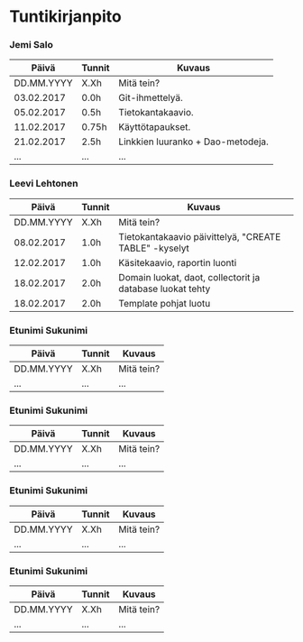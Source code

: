 # Tuntikirjanpito

### Jemi Salo
Päivä | Tunnit | Kuvaus
--------------- | ----- | ------
DD.MM.YYYY | X.Xh | Mitä tein?
03.02.2017 | 0.0h | Git-ihmettelyä.
05.02.2017 | 0.5h | Tietokantakaavio.
11.02.2017 | 0.75h | Käyttötapaukset.
21.02.2017 | 2.5h | Linkkien luuranko + Dao-metodeja.
... | ... | ...

### Leevi Lehtonen
Päivä | Tunnit | Kuvaus
--------------- | ----- | ------
DD.MM.YYYY | X.Xh | Mitä tein?
08.02.2017 | 1.0h | Tietokantakaavio päivittelyä, "CREATE TABLE" -kyselyt
12.02.2017 | 1.0h | Käsitekaavio, raportin luonti
18.02.2017 | 2.0h | Domain luokat, daot, collectorit ja database luokat tehty
18.02.2017 | 2.0h | Template pohjat luotu

### Etunimi Sukunimi
Päivä | Tunnit | Kuvaus
--------------- | ----- | ------
DD.MM.YYYY | X.Xh | Mitä tein?
... | ... | ...

### Etunimi Sukunimi
Päivä | Tunnit | Kuvaus
--------------- | ----- | ------
DD.MM.YYYY | X.Xh | Mitä tein?
... | ... | ...

### Etunimi Sukunimi
Päivä | Tunnit | Kuvaus
--------------- | ----- | ------
DD.MM.YYYY | X.Xh | Mitä tein?
... | ... | ...

### Etunimi Sukunimi
Päivä | Tunnit | Kuvaus
--------------- | ----- | ------
DD.MM.YYYY | X.Xh | Mitä tein?
... | ... | ...
